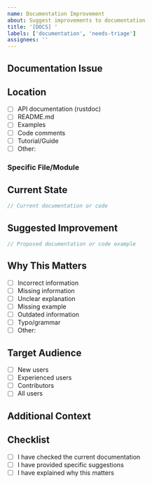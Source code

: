 ```yaml
---
name: Documentation Improvement
about: Suggest improvements to documentation
title: '[DOCS] '
labels: ['documentation', 'needs-triage']
assignees: ''
---
```


## Documentation Issue

<!-- What documentation needs improvement? -->

## Location

<!-- Where is the documentation that needs updating? -->

- [ ] API documentation (rustdoc)
- [ ] README.md
- [ ] Examples
- [ ] Code comments
- [ ] Tutorial/Guide
- [ ] Other: 

### Specific File/Module

<!-- e.g., `src/widgets/list.rs`, `README.md`, `examples/dashboard.rs` -->

## Current State

<!-- What does the current documentation say or not say? -->

```rust
// Current documentation or code
```

## Suggested Improvement

<!-- What should it say instead? -->

```rust
// Proposed documentation or code example
```

## Why This Matters

<!-- Explain why this improvement would be helpful -->

- [ ] Incorrect information
- [ ] Missing information
- [ ] Unclear explanation
- [ ] Missing example
- [ ] Outdated information
- [ ] Typo/grammar
- [ ] Other: 

## Target Audience

<!-- Who would benefit from this improvement? -->

- [ ] New users
- [ ] Experienced users
- [ ] Contributors
- [ ] All users

## Additional Context

<!-- Add any other context or examples here -->

## Checklist

- [ ] I have checked the current documentation
- [ ] I have provided specific suggestions
- [ ] I have explained why this matters
